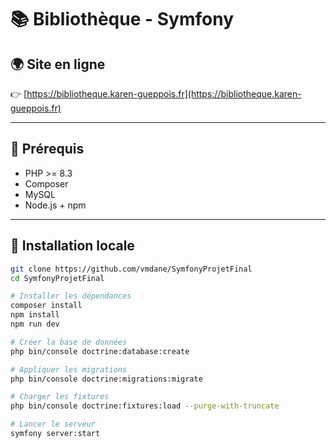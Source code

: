 # 📚 Bibliothèque - Symfony

## 🌍 Site en ligne

👉 [https://bibliotheque.karen-gueppois.fr](https://bibliotheque.karen-gueppois.fr)

---

## 🔧 Prérequis

- PHP >= 8.3
- Composer
- MySQL
- Node.js + npm

---

## 🚀 Installation locale

```bash
git clone https://github.com/vmdane/SymfonyProjetFinal
cd SymfonyProjetFinal

# Installer les dépendances
composer install
npm install
npm run dev

# Créer la base de données
php bin/console doctrine:database:create

# Appliquer les migrations
php bin/console doctrine:migrations:migrate

# Charger les fixtures
php bin/console doctrine:fixtures:load --purge-with-truncate

# Lancer le serveur
symfony server:start
```
